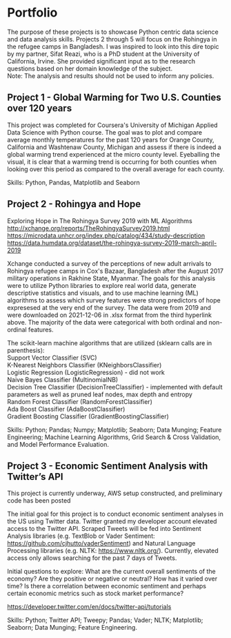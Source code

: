 # Portfolio
The purpose of these projects is to showcase Python centric data science and data analysis skills.  Projects 2 through 5 will focus on the Rohingya in the refugee camps in Bangladesh. I was inspired to look into this dire topic by my partner, Sifat Reazi, who is a PhD student at the University of California, Irvine. She provided significant input as to the research questions based on her domain knowledge of the subject. 
<br/>Note: The analysis and results should not be used to inform any policies.

## Project 1 - Global Warming for Two U.S. Counties over 120 years

This project was completed for Coursera's University of Michigan Applied Data Science with Python course. The goal was to plot and compare average monthly temperatures for the past 120 years for Orange County, California and Washtenaw County, Michigan and assess if there is indeed a global warming trend experienced at the micro county level. Eyeballing the visual, it is clear that a warming trend is occurring for both counties when looking over this period as compared to the overall average for each county.

Skills: Python, Pandas, Matplotlib and Seaborn

## Project 2 - Rohingya and Hope

Exploring Hope in The Rohingya Survey 2019 with ML Algorithms<br/>
http://xchange.org/reports/TheRohingyaSurvey2019.html<br/>
https://microdata.unhcr.org/index.php/catalog/434/study-description<br/>
https://data.humdata.org/dataset/the-rohingya-survey-2019-march-april-2019

Xchange conducted a survey of the perceptions of new adult arrivals to Rohingya refugee camps in Cox's Bazaar, Bangladesh after the August 2017 military operations in Rakhine State, Myanmar. The goals for this analysis were to utilize Python libraries to explore real world data, generate descriptive statistics and visuals, and to use machine learning (ML) algorithms to assess which survey features were strong predictors of hope expresesed at the very end of the survey. The data were from 2019 and were downloaded on 2021-12-06 in .xlsx format from the third hyperlink above. The majority of the data were categorical with both ordinal and non-ordinal features.

The scikit-learn machine algorithms that are utilized (sklearn calls are in parenthesis): <br/>Support Vector Classifier (SVC) <br/>K-Nearest Neighbors Classifier (KNeighborsClassifier) <br/>Logistic Regression (LogisticRegression) - did not work <br/>Naive Bayes Classifier (MultinomialNB) <br/>Decision Tree Classifier (DecisionTreeClassifier) - implemented with default parameters as well as pruned leaf nodes, max depth and entropy <br/>Random Forest Classifier (RandomForestClassifier) <br/>Ada Boost Classifier (AdaBoostClassifier) <br/>Gradient Boosting Classifier (GradientBoostingClassifier)

Skills: Python; Pandas; Numpy; Matplotlib; Seaborn; Data Munging; Feature Engineering; Machine Learning Algorithms, Grid Search & Cross Validation, and Model Performance Evaluation.

## Project 3 - Economic Sentiment Analysis with Twitter’s API

This project is currently underway, AWS setup constructed, and preliminary code has been posted

The initial goal for this project is to conduct economic sentiment analyses in the US using Twitter data. Twitter granted my developer account elevated access to the Twitter API.  Scraped Tweets will be fed into Sentiment Analysis libraries (e.g. TextBlob or Vader Sentiment: https://github.com/cjhutto/vaderSentiment) and Natural Language Processing libraries (e.g. NLTK: https://www.nltk.org/). Currently, elevated access only allows searching for the past 7 days of Tweets.

Initial questions to explore: What are the current overall sentiments of the economy? Are they positive or negative or neutral? How has it varied over time? Is there a correlation between economic sentiment and perhaps certain economic metrics such as stock market performance?

https://developer.twitter.com/en/docs/twitter-api/tutorials<br/>

Skills: Python; Twitter API; Tweepy; Pandas; Vader; NLTK; Matplotlib; Seaborn; Data Munging; Feature Engineering.
